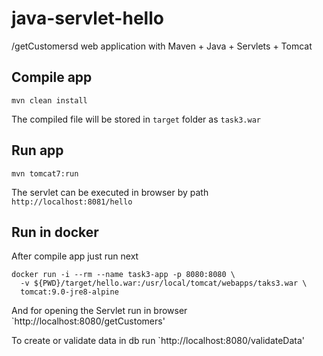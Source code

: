 # java-servlet-hello
/getCustomersd web application with Maven + Java + Servlets + Tomcat

## Compile app 
```
mvn clean install
```
The compiled file will be stored in `target` folder as `task3.war`

## Run app 
```
mvn tomcat7:run
```
The servlet can be executed in browser by path `http://localhost:8081/hello`

## Run in docker
After compile app just run next
```
docker run -i --rm --name task3-app -p 8080:8080 \
  -v ${PWD}/target/hello.war:/usr/local/tomcat/webapps/taks3.war \
  tomcat:9.0-jre8-alpine
```

And for opening the Servlet run in browser `http://localhost:8080/getCustomers'

To create or validate data in db run `http://localhost:8080/validateData'
